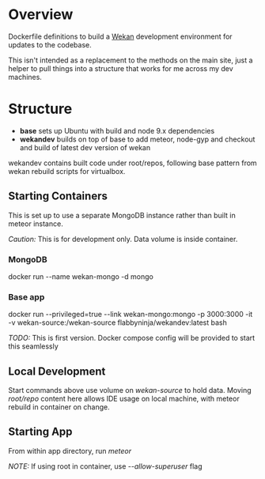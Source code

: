 # Overview

Dockerfile definitions to build a [Wekan](https://wekan.github.io/) development environment for updates to the codebase.

This isn't intended as a replacement to the methods on the main site, just a helper to pull things into a structure that works for me across my dev machines. 

# Structure

* **base** sets up Ubuntu with build and node 9.x dependencies
* **wekandev** builds on top of base to add meteor, node-gyp and checkout and build of latest dev version of wekan

wekandev contains built code under root/repos, following base pattern from wekan rebuild scripts for virtualbox.

## Starting Containers

This is set up to use a separate MongoDB instance rather than built in meteor instance.

*Caution:* This is for development only. Data volume is inside container.

### MongoDB 

docker run --name wekan-mongo -d mongo

### Base app

docker run --privileged=true --link wekan-mongo:mongo -p 3000:3000 -it -v wekan-source:/wekan-source flabbyninja/wekandev:latest bash

*TODO:* This is first version. Docker compose config will be provided to start this seamlessly

## Local Development

Start commands above use volume on *wekan-source* to hold data. Moving *root/repo* content here allows IDE usage on local machine, with meteor rebuild in container on change.

## Starting App

From within app directory, run *meteor*

*NOTE:* If using root in container, use *--allow-superuser* flag

